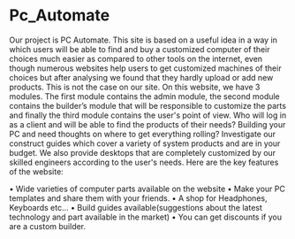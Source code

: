 # Pc_Automate


Our project is PC Automate. This site is based on a useful idea in a way in which users will be able to find and 
buy a customized computer of their choices much easier as compared to other tools on the internet, even though numerous websites help users
to get customized machines of their choices but after analysing we found that they hardly upload or add new products. This is not the case on 
our site. On this website, we have 3 modules. The first module contains the admin module, the second module contains the builder’s module that 
will be responsible to customize the parts and finally the third module contains the user's point of view. Who will log in as a client and will 
be able to find the products of their needs?
Building your PC and need thoughts on where to get everything rolling? Investigate our construct guides which cover a variety of system products
and are in your budget. We also provide desktops that are completely customized by our skilled engineers according to the user's needs. Here are the 
key features of the website:


•	Wide varieties of computer parts available on the website
•	Make your PC templates and share them with your friends.
•	A shop for Headphones, Keyboards etc…
•	Build guides available(suggestions about the latest technology and part available in the market)
•	You can get discounts if you are a custom builder.
